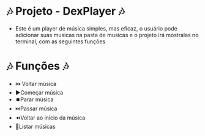 #  🎶 Projeto - DexPlayer 🎶
- Este é um player de música simples, mas eficaz, o usuário pode adicionar suas musicas na pasta de musicas e o projeto irá mostralas no terminal, com as seguintes funções
  
#  🎶 Funções 🎶
-  ⏮️ Voltar música
-  ▶️Começar música
-  ⏹️Parar música
-  ⏭️Passar música
-  ⏪Voltar ao inicio da música
-  📖Listar músicas
